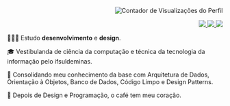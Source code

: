 <p align="right">
 <img src="https://komarev.com/ghpvc/?username=liviadesouza&color=C5472E" alt="Contador de Visualizações do Perfil">
</p>

<div align="right">
 <a href="mailto:analiviadesouza.contato@gmail.com">
  <img src="https://img.shields.io/badge/-%2322272D?style=for-the-badge&logo=gmail">
 </a>
 
 <a href="https://www.linkedin.com/in/analiviadesouza/">
  <img src="https://img.shields.io/badge/-%2322272D?style=for-the-badge&logo=linkedin&logoColor=blue">
 </a>

 <a href="https://www.instagram.com/livcansadita/">
  <img src="https://img.shields.io/badge/-%2322272D?style=for-the-badge&logo=instagram">
 </a>
</div>

<p>👩🏾‍💻 Estudo <strong>desenvolvimento</strong> e <strong>design</strong>.</p>
<p>🎓 Vestibulanda de ciência da computação e técnica da tecnologia da informação pelo ifsuldeminas.</p>
<p>🔮 Consolidando meu conhecimento da base com Arquitetura de Dados, Orientação à Objetos, Banco de Dados, Código Limpo e Design Patterns. </p>
<p>🍵 Depois de Design e Programação, o café tem meu coração. </p>
